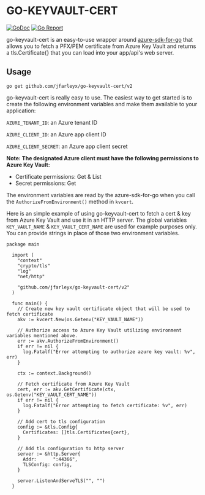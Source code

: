 # GO-KEYVAULT-CERT
[![GoDoc](https://godoc.org/github.com/jfarleyx/go-keyvault-cert?status.svg)](http://godoc.org/github.com/jfarleyx/go-keyvault-cert)
[![Go Report](https://goreportcard.com/badge/github.com/jfarleyx/go-keyvault-cert)](https://goreportcard.com/report/github.com/jfarleyx/go-keyvault-cert)

go-keyvault-cert is an easy-to-use wrapper around [azure-sdk-for-go](https://github.com/Azure/azure-sdk-for-go) that allows you 
to fetch a PFX/PEM certificate from Azure Key Vault and returns a tls.Certificate{} that you can load into your app/api's web server.  

## Usage

``` go get github.com/jfarleyx/go-keyvault-cert/v2 ```

go-keyvault-cert is really easy to use. The easiest way to get started is to create the following environment variables and make them available to your application: 

```AZURE_TENANT_ID```: an Azure tenant ID

```AZURE_CLIENT_ID```: an Azure app client ID

```AZURE_CLIENT_SECRET```: an Azure app client secret

**Note: The designated Azure client must have the following permissions to Azure Key Vault:**
- Certificate permissions: Get & List
- Secret permissions: Get

The environment variables are read by the azure-sdk-for-go when you call the ```AuthorizeFromEnvironment()``` method in ```kvcert```. 

Here is an simple example of using go-keyvault-cert to fetch a cert & key from Azure Key Vault and use it in an HTTP server. The global variables ```KEY_VAULT_NAME``` & ```KEY_VAULT_CERT_NAME``` are used for example purposes only. You can provide strings in place of those two environment variables. 

```
package main

  import (
  	"context"
  	"crypto/tls"
  	"log"
  	"net/http"

  	"github.com/jfarleyx/go-keyvault-cert/v2"
  )

  func main() {
  	// Create new key vault certificate object that will be used to fetch certificate
  	akv := kvcert.New(os.Getenv("KEY_VAULT_NAME"))

  	// Authorize access to Azure Key Vault utilizing environment variables mentioned above.
  	err := akv.AuthorizeFromEnvironment()
  	if err != nil {
  	  log.Fatalf("Error attempting to authorize azure key vault: %v", err)
  	}

  	ctx := context.Background()

  	// Fetch certificate from Azure Key Vault
  	cert, err := akv.GetCertificate(ctx, os.Getenv("KEY_VAULT_CERT_NAME"))
  	if err != nil {
  	  log.Fatalf("Error attempting to fetch certificate: %v", err)
  	}
  	
  	// Add cert to tls configuration
  	config := &tls.Config{
  	  Certificates: []tls.Certificates{cert},
  	}

  	// Add tls configuration to http server
  	server := &http.Server{
  	  Addr:      ":44366",
  	  TLSConfig: config,
  	}

  	server.ListenAndServeTLS("", "")
  }
```


